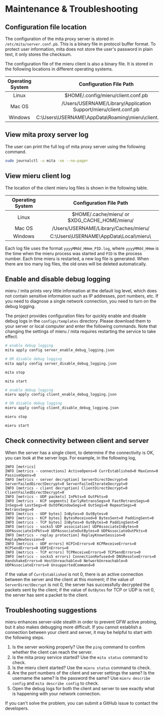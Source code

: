 # Maintenance & Troubleshooting

## Configuration file location

The configuration of the mita proxy server is stored in `/etc/mita/server.conf.pb`. This is a binary file in protocol buffer format. To protect user information, mita does not store the user's password in plain text, it only stores the checksum.

The configuration file of the mieru client is also a binary file. It is stored in the following locations in different operating systems.

| Operating System | Configuration File Path |
| :----: | :----: |
| Linux | $HOME/.config/mieru/client.conf.pb |
| Mac OS | /Users/USERNAME/Library/Application Support/mieru/client.conf.pb |
| Windows | C:\Users\USERNAME\AppData\Roaming\mieru\client.conf.pb |

## View mita proxy server log

The user can print the full log of mita proxy server using the following command.

```sh
sudo journalctl -u mita -xe --no-pager
```

## View mieru client log

The location of the client mieru log files is shown in the following table.

| Operating System | Configuration File Path |
| :----: | :----: |
| Linux | $HOME/.cache/mieru/ or $XDG_CACHE_HOME/mieru/ |
| Mac OS | /Users/USERNAME/Library/Caches/mieru/ |
| Windows | C:\Users\USERNAME\AppData\Local\mieru\ |

Each log file uses the format `yyyyMMdd_HHmm_PID.log`, where `yyyyMMdd_HHmm` is the time when the mieru process was started and `PID` is the process number. Each time mieru is restarted, a new log file is generated. When there are too many log files, the old ones will be deleted automatically.

## Enable and disable debug logging

mieru / mita prints very little information at the default log level, which does not contain sensitive information such as IP addresses, port numbers, etc. If you need to diagnose a single network connection, you need to turn on the debug logging.

The project provides configuration files for quickly enable and disable debug logs in the `configs/templates` directory. Please download them to your server or local computer and enter the following commands. Note that changing the settings of mieru / mita requires restarting the service to take effect.

```sh
# enable debug logging
mita apply config server_enable_debug_logging.json

# OR disable debug logging
mita apply config server_disable_debug_logging.json

mita stop

mita start
```

```sh
# enable debug logging
mieru apply config client_enable_debug_logging.json

# OR disable debug logging
mieru apply config client_disable_debug_logging.json

mieru stop

mieru start
```

## Check connectivity between client and server

When the server has a single client, to determine if the connectivity is OK, you can look at the server logs. For example, in the following log,

```
INFO [metrics]
INFO [metrics - connections] ActiveOpens=0 CurrEstablished=0 MaxConn=0 PassiveOpens=0
INFO [metrics - server decryption] ServerDirectDecrypt=0 ServerFailedDirectDecrypt=0 ServerFailedIterateDecrypt=0
INFO [metrics - client decryption] ClientDirectDecrypt=0 ClientFailedDirectDecrypt=0
INFO [metrics - UDP packets] InPkts=0 OutPkts=0
INFO [metrics - KCP segments] EarlyRetransSegs=0 FastRetransSegs=0 InSegs=0 LostSegs=0 OutOfWindowSegs=0 OutSegs=0 RepeatSegs=0 RetransSegs=0
INFO [metrics - UDP bytes] InBytes=0 OutBytes=0
INFO [metrics - KCP bytes] BytesReceived=0 BytesSent=0 PaddingSent=0
INFO [metrics - TCP bytes] InBytes=0 OutBytes=0 PaddingSent=0
INFO [metrics - socks5 UDP association] UDPAssociateInBytes=0 UDPAssociateInPkts=0 UDPAssociateOutBytes=0 UDPAssociateOutPkts=0
INFO [metrics - replay protection] ReplayKnownSession=0 ReplayNewSession=0
INFO [metrics - UDP errors] KCPInErrors=0 KCPReceiveErrors=0 KCPSendErrors=0 UDPInErrors=0
INFO [metrics - TCP errors] TCPReceiveErrors=0 TCPSendErrors=0
INFO [metrics - socks5 errors] ConnectionRefused=0 DNSResolveErrors=0 HandshakeErrors=0 HostUnreachable=0 NetworkUnreachable=0 UDPAssociateErrors=0 UnsupportedCommand=0
```

if the value of `CurrEstablished` is not 0, there is an active connection between the server and the client at this moment; if the value of `ServerDirectDecrypt` is not 0, the server has successfully decrypted the packets sent by the client; if the value of `OutBytes` for TCP or UDP is not 0, the server has sent a packet to the client.

## Troubleshooting suggestions

mieru enhances server-side stealth in order to prevent GFW active probing, but it also makes debugging more difficult. If you cannot establish a connection between your client and server, it may be helpful to start with the following steps.

1. Is the server working properly? Use the `ping` command to confirm whether the client can reach the server.
2. Is the mita proxy service started? Use the `mita status` command to check.
3. Is the mieru client started? Use the `mieru status` command to check.
4. Are the port numbers of the client and server settings the same? Is the username the same? Is the password the same? Use `mieru describe config` and `mita describe config` to check.
5. Open the debug logs for both the client and server to see exactly what is happening with your network connection.

If you can't solve the problem, you can submit a GitHub issue to contact the developers.
